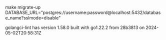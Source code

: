 make migrate-up DATABASE_URL="postgres://username:password@localhost:5432/database_name?sslmode=disable"


golangci-lint has version 1.58.0 built with go1.22.2 from 28b3813 on 2024-05-02T20:58:31Z